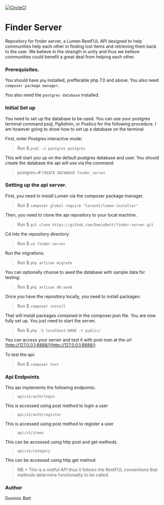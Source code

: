 [![CircleCI](https://circleci.com/gh/DomieBett/finder-server.svg?style=svg)](https://circleci.com/gh/DomieBett/finder-server)


# Finder Server
Repository for finder server, a Lumen RestFUL API designed to help communities help each
other in finding lost items and retrieving them back to the user.
We believe in the strength in unity and thus we believe communities could
benefit a great deal from helping each other.

### Prerequisites.

You should have `php` installed, prefferable php 7.0 and above. You also need
`composer package manager`.

You also need the `postgres database` installed.

### Initial Set up

You need to set up the database to be used. You can use your postgres terminal
command psql, PgAdmin, or Postico for the following procedure. I am however going
to show how to set up a database on the terminal.

First, enter Postgres interactive mode:

> Run $ `psql -u postgres postgres`

This will start you up on the default postgres database and user. You should create
the database the api will use via the command:

> postgres~# `CREATE DATABASE finder_server`

### Setting up the api server.

First, you need to install Lumen via the composer package manager.

> Run $ `composer global require "laravel/lumen-installer"`

Then, you need to clone the api repository to your local machine.

> Run $ `git clone https://github.com/DomieBett/finder-server.git`

Cd into the repository directory:

> Run $ `cd finder-server`

Run the migrations:

> Run $ `php artisan migrate`

You can optionally choose to seed the database with sample data for testing:

> Run $ `php artisan db:seed`

Once you have the repository locally, you need to install packages:

> Run $ `composer install`

That will install packages contained in the composer.json file. You are now fully
set up. You just need to start the server.

> Run $ `php -S localhost:8888 -t public/`

You can access your server and test it with post man at the url 
[http://127.0.0.1:8888/](http://127.0.0.1:8888/)

To test the api:

> Run $ `composer test`

### Api Endpoints

This api implements the following endpoints:

> `api/v1/auth/login`

This is accessed using post method to login a user

> `api/v1/auth/register`

This is accessed using post method to register a user

> `api/v1/items`

This can be accessed using http post and get methods.

> `api/v1/category`

This can be accessed using http get method.

> NB > This is a restful API thus it follows the RestFUL conventions that methods
determine functionality to be called.

### Author

Dominic Bett